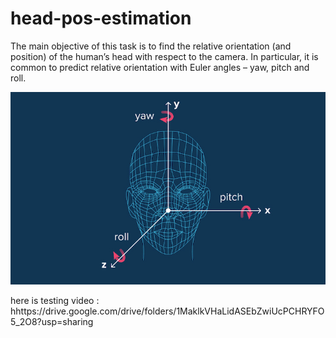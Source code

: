 # head-pos-estimation

The main objective of this task is to find the relative orientation (and position) of the human’s head with respect to the camera.
In particular, it is common to predict relative orientation with Euler angles – yaw, pitch and roll.

![alt text](https://github.com/shimaaAHMED02/head-pos-estimation/blob/main/2d-3d-head-pose-estimation.jpg)

here is testing video : hhttps://drive.google.com/drive/folders/1MaklkVHaLidASEbZwiUcPCHRYFO5_2O8?usp=sharing
